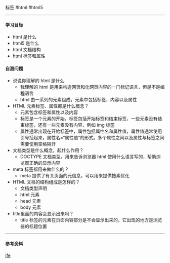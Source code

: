 标签 #html #html5

---

#### 学习目标
+ html 是什么
+ html5 是什么
+ html 文档结构
+ html 标签和属性
#### 自测问题
+ 说说你理解的 html 是什么
  + 我理解的 html 是用来构造网页和化网页内容的一门标记语言，但是不是编程语言
  + html 由一系列的元素组成，元素中包括标签，内容以及属性
+ HTML 元素标签、属性都是什么概念？
  + 元素包含标签和属性以及内容
  + 标签是一个元素的开始，标签包括开始标签和结束标签，一些元素没有结束标签，还有一些元素没有内容，例如 img 标签
  + 属性通常出现在开始标签中，属性包括属性名和属性值，属性值通常使用引号括起来，属性名=“属性值”的形式。多个属性之间以及属性与标签之间需要使用空格隔开
+ 文档类型是什么概念，起什么作用？
  + DOCTYPE 文档类型，用来告诉浏览器 html 使用什么语言写的，帮助浏览器正确的显示内容
+ meta 标签都用来做什么的？
  + meta 提供了有关页面的元信息，可以用来提供搜素优化
+ HTML 文档的结构组成是怎样的？
  + 文档类型声明
  + html 元素
  + head 元素
  + body 元素
+ title里面的内容会显示出来吗？
  + title 标签的元素在页面内容部分是不会显示出来的，它出现的地方是浏览器的标题位置

---

#### 参考资料
[ife](http://ife.baidu.com/%E9%9B%B6%E5%9F%BA%E7%A1%80%E5%85%A5%E9%97%A8%E7%8F%AD/1-html/zeroBasicExperience.html)